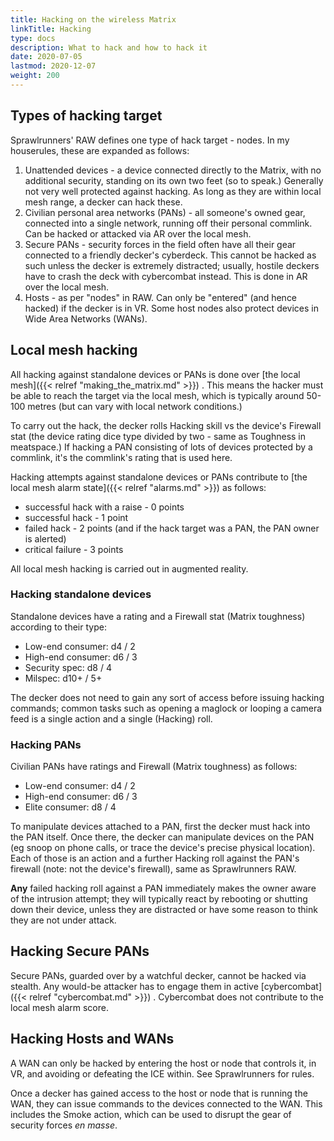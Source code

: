 ```yaml
---
title: Hacking on the wireless Matrix
linkTitle: Hacking
type: docs
description: What to hack and how to hack it
date: 2020-07-05
lastmod: 2020-12-07
weight: 200
---
```


## Types of hacking target

Sprawlrunners' RAW defines one type of hack target - nodes. In my houserules, these are expanded as follows:

1. Unattended devices - a device connected directly to the Matrix, with no additional security, standing on its own two feet (so to speak.) Generally not very well protected against hacking. As long as they are within local mesh range, a decker can hack these.
2. Civilian personal area networks (PANs) - all someone's owned gear, connected into a single network, running off their personal commlink. Can be hacked or attacked via AR over the local mesh.
3. Secure PANs - security forces in the field often have all their gear connected to a friendly decker's cyberdeck. This cannot be hacked as such unless the decker is extremely distracted; usually, hostile deckers have to crash the deck with cybercombat instead. This is done in AR over the local mesh.
4. Hosts - as per "nodes" in RAW. Can only be "entered" (and hence hacked) if the decker is in VR. Some host nodes also protect devices in Wide Area Networks (WANs).

## Local mesh hacking

All hacking against standalone devices or PANs is done over [the local mesh]({{< relref "making_the_matrix.md" >}}) . This means the hacker must be able to reach the target via the local mesh, which is typically around 50-100 metres (but can vary with local network conditions.)

To carry out the hack, the decker rolls Hacking skill vs the device's Firewall stat (the device rating dice type divided by two - same as Toughness in meatspace.) If hacking a PAN consisting of lots of devices protected by a commlink, it's the commlink's rating that is used here.

Hacking attempts against standalone devices or PANs contribute to [the local mesh alarm state]({{< relref "alarms.md" >}}) as follows:

* successful hack with a raise - 0 points
* successful hack - 1 point
* failed hack - 2 points (and if the hack target was a PAN, the PAN owner is alerted)
* critical failure - 3 points

All local mesh hacking is carried out in augmented reality.

### Hacking standalone devices

Standalone devices have a rating and a Firewall stat (Matrix toughness) according to their type:

* Low-end consumer: d4 / 2
* High-end consumer: d6 / 3
* Security spec: d8 / 4
* Milspec: d10+ / 5+

The decker does not need to gain any sort of access before issuing hacking commands; common tasks such as opening a maglock or looping a camera feed is a single action and a single (Hacking) roll.

### Hacking PANs

Civilian PANs have ratings and Firewall (Matrix toughness) as follows:

* Low-end consumer: d4 / 2
* High-end consumer: d6 / 3
* Elite consumer: d8 / 4

To manipulate devices attached to a PAN, first the decker must hack into the PAN itself. Once there, the decker can manipulate devices on the PAN (eg snoop on phone calls, or trace the device's precise physical location). Each of those is an action and a further Hacking roll against the PAN's firewall (note: not the device's firewall), same as Sprawlrunners RAW.

**Any** failed hacking roll against a PAN immediately makes the owner aware of the intrusion attempt; they will typically react by rebooting or shutting down their device, unless they are distracted or have some reason to think they are not under attack.

## Hacking Secure PANs

Secure PANs, guarded over by a watchful decker, cannot be hacked via stealth. Any would-be attacker has to engage them in active [cybercombat]({{< relref "cybercombat.md" >}}) . Cybercombat does not contribute to the local mesh alarm score.

## Hacking Hosts and WANs

A WAN can only be hacked by entering the host or node that controls it, in VR, and avoiding or defeating the ICE within. See Sprawlrunners for rules.

Once a decker has gained access to the host or node that is running the WAN, they can issue commands to the devices connected to the WAN. This includes the Smoke action, which can be used to disrupt the gear of security forces *en masse*.


